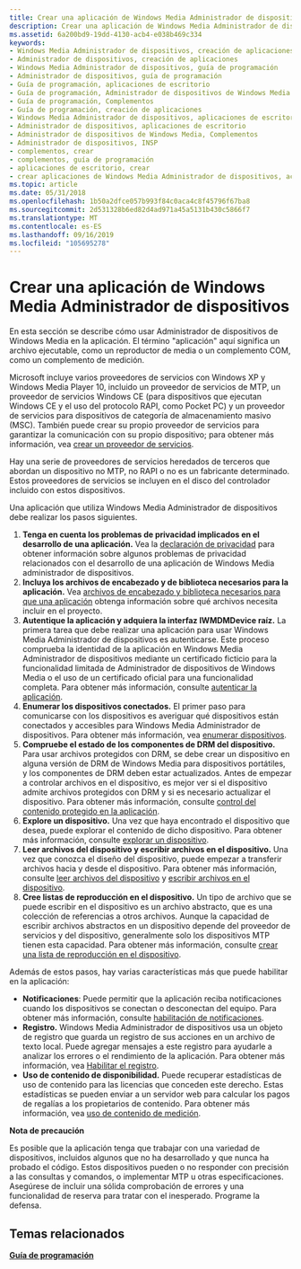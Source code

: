 ```yaml
---
title: Crear una aplicación de Windows Media Administrador de dispositivos
description: Crear una aplicación de Windows Media Administrador de dispositivos
ms.assetid: 6a200bd9-19dd-4130-acb4-e038b469c334
keywords:
- Windows Media Administrador de dispositivos, creación de aplicaciones
- Administrador de dispositivos, creación de aplicaciones
- Windows Media Administrador de dispositivos, guía de programación
- Administrador de dispositivos, guía de programación
- Guía de programación, aplicaciones de escritorio
- Guía de programación, Administrador de dispositivos de Windows Media
- Guía de programación, Complementos
- Guía de programación, creación de aplicaciones
- Windows Media Administrador de dispositivos, aplicaciones de escritorio
- Administrador de dispositivos, aplicaciones de escritorio
- Administrador de dispositivos de Windows Media, Complementos
- Administrador de dispositivos, INSP
- complementos, crear
- complementos, guía de programación
- aplicaciones de escritorio, crear
- crear aplicaciones de Windows Media Administrador de dispositivos, acerca de
ms.topic: article
ms.date: 05/31/2018
ms.openlocfilehash: 1b50a2dfce057b993f84c0aca4c8f45796f67ba8
ms.sourcegitcommit: 2d531328b6ed82d4ad971a45a5131b430c5866f7
ms.translationtype: MT
ms.contentlocale: es-ES
ms.lasthandoff: 09/16/2019
ms.locfileid: "105695278"
---
```

# <a name="creating-a-windows-media-device-manager-application"></a>Crear una aplicación de Windows Media Administrador de dispositivos

En esta sección se describe cómo usar Administrador de dispositivos de Windows Media en la aplicación. El término "aplicación" aquí significa un archivo ejecutable, como un reproductor de media o un complemento COM, como un complemento de medición.

Microsoft incluye varios proveedores de servicios con Windows XP y Windows Media Player 10, incluido un proveedor de servicios de MTP, un proveedor de servicios Windows CE (para dispositivos que ejecutan Windows CE y el uso del protocolo RAPI, como Pocket PC) y un proveedor de servicios para dispositivos de categoría de almacenamiento masivo (MSC). También puede crear su propio proveedor de servicios para garantizar la comunicación con su propio dispositivo; para obtener más información, vea [crear un proveedor de servicios](creating-a-service-provider.md).

Hay una serie de proveedores de servicios heredados de terceros que abordan un dispositivo no MTP, no RAPI o no es un fabricante determinado. Estos proveedores de servicios se incluyen en el disco del controlador incluido con estos dispositivos.

Una aplicación que utiliza Windows Media Administrador de dispositivos debe realizar los pasos siguientes.

1.  **Tenga en cuenta los problemas de privacidad implicados en el desarrollo de una aplicación.** Vea la [declaración de privacidad](privacy-statement.md) para obtener información sobre algunos problemas de privacidad relacionados con el desarrollo de una aplicación de Windows Media administrador de dispositivos.
2.  **Incluya los archivos de encabezado y de biblioteca necesarios para la aplicación.** Vea [archivos de encabezado y biblioteca necesarios para que una aplicación](required-library-and-header-files-for-an-application.md) obtenga información sobre qué archivos necesita incluir en el proyecto.
3.  **Autentique la aplicación y adquiera la interfaz IWMDMDevice raíz.** La primera tarea que debe realizar una aplicación para usar Windows Media Administrador de dispositivos es autenticarse. Este proceso comprueba la identidad de la aplicación en Windows Media Administrador de dispositivos mediante un certificado ficticio para la funcionalidad limitada de Administrador de dispositivos de Windows Media o el uso de un certificado oficial para una funcionalidad completa. Para obtener más información, consulte [autenticar la aplicación](authenticating-the-application.md).
4.  **Enumerar los dispositivos conectados.** El primer paso para comunicarse con los dispositivos es averiguar qué dispositivos están conectados y accesibles para Windows Media Administrador de dispositivos. Para obtener más información, vea [enumerar dispositivos](enumerating-devices.md).
5.  **Compruebe el estado de los componentes de DRM del dispositivo.** Para usar archivos protegidos con DRM, se debe crear un dispositivo en alguna versión de DRM de Windows Media para dispositivos portátiles, y los componentes de DRM deben estar actualizados. Antes de empezar a controlar archivos en el dispositivo, es mejor ver si el dispositivo admite archivos protegidos con DRM y si es necesario actualizar el dispositivo. Para obtener más información, consulte [control del contenido protegido en la aplicación](handling-protected-content-in-the-application.md).
6.  **Explore un dispositivo.** Una vez que haya encontrado el dispositivo que desea, puede explorar el contenido de dicho dispositivo. Para obtener más información, consulte [explorar un dispositivo](exploring-a-device.md).
7.  **Leer archivos del dispositivo y escribir archivos en el dispositivo.** Una vez que conozca el diseño del dispositivo, puede empezar a transferir archivos hacia y desde el dispositivo. Para obtener más información, consulte [leer archivos del dispositivo](reading-files-from-the-device.md) y [escribir archivos en el dispositivo](writing-files-to-the-device.md).
8.  **Cree listas de reproducción en el dispositivo.** Un tipo de archivo que se puede escribir en el dispositivo es un archivo abstracto, que es una colección de referencias a otros archivos. Aunque la capacidad de escribir archivos abstractos en un dispositivo depende del proveedor de servicios y del dispositivo, generalmente solo los dispositivos MTP tienen esta capacidad. Para obtener más información, consulte [crear una lista de reproducción en el dispositivo](creating-a-playlist-on-the-device.md).

Además de estos pasos, hay varias características más que puede habilitar en la aplicación:

-   **Notificaciones**: Puede permitir que la aplicación reciba notificaciones cuando los dispositivos se conectan o desconectan del equipo. Para obtener más información, consulte [habilitación de notificaciones](enabling-notifications.md).
-   **Registro.** Windows Media Administrador de dispositivos usa un objeto de registro que guarda un registro de sus acciones en un archivo de texto local. Puede agregar mensajes a este registro para ayudarle a analizar los errores o el rendimiento de la aplicación. Para obtener más información, vea [Habilitar el registro](enabling-logging.md).
-   **Uso de contenido de disponibilidad.** Puede recuperar estadísticas de uso de contenido para las licencias que conceden este derecho. Estas estadísticas se pueden enviar a un servidor web para calcular los pagos de regalías a los propietarios de contenido. Para obtener más información, vea [uso de contenido de medición](metering-content-usage.md).

**Nota de precaución**

Es posible que la aplicación tenga que trabajar con una variedad de dispositivos, incluidos algunos que no ha desarrollado y que nunca ha probado el código. Estos dispositivos pueden o no responder con precisión a las consultas y comandos, o implementar MTP u otras especificaciones. Asegúrese de incluir una sólida comprobación de errores y una funcionalidad de reserva para tratar con el inesperado. Programe la defensa.

## <a name="related-topics"></a>Temas relacionados

<dl> <dt>

[**Guía de programación**](programming-guide.md)
</dt> </dl>

 

 




